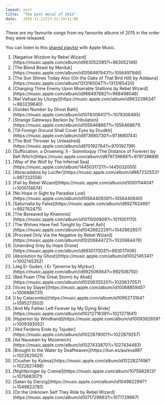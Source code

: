 ```yaml
---
layout: post
title:  "The best metal of 2015"
date:   2016-11-11T23:22:19+11:00
---
```


These are my favourite songs from my favourite albums of 2015 in the order they were released.

You can listen to this [shared playlist][] with Apple Music.

[shared playlist]: https://music.apple.com/playlist/idpl.f17adb19513c43c7addfefd45a329991

1. <!-- 2015-01-17 --> [Negative Wizdom by Rebel Wizard](https://music.apple.com/album/id963052085?i=963052146)
1. <!-- 2015-01-19 --> [The Blond Beast by Marduk](https://music.apple.com/album/id1056497943?i=1056497946)
1. <!-- 2015-01-19 --> [The Sun Shines Today Also (On the Oaks of That Bird Hill) by Addaura](https://music.apple.com/album/1313165047?i=1313165420)
1. <!-- 2015-02-17 --> [Charging Thine Enemy Upon Miserable Stallions by Rebel Wizard](https://music.apple.com/album/id968497682?i=968498046)
1. <!-- 2015-03-24 --> [Kel Valhaal by Liturgy](https://music.apple.com/album/id963239634?i=963239640)
1. <!-- 2015-04-10 --> [Golden Number by Ghost Bath](https://music.apple.com/album/id1078306417?i=1078306485)
1. <!-- 2015-04-20 --> [Strange Gateways Beckon by Tribulation](https://music.apple.com/album/id1056468667?i=1056468871)
1. <!-- 2015-04-20 --> [Till Foreign Ground Shall Cover Eyes by Drudkh](https://music.apple.com/album/id973680730?i=973680744)
1. <!-- 2015-04-24 --> [The Bolt Thrower by Unleashed](https://music.apple.com/album/id970192784?i=970192799)
1. <!-- 2015-04-28 --> [Suffocation, a Drowning: II - Somniloquy (The Distance of Forever) by Bell Witch](https://music.apple.com/album/id979739886?i=979739889)
1. <!-- 2015-05-04 --> [Way of the Wolf by The Infernal Sea](https://music.apple.com/album/1445031721?i=1445032000)
1. <!-- 2015-05-25 --> [Abracadabra by Lucifer](https://music.apple.com/album/id987232553?i=987232556)
1. <!-- 2015-05-29 --> [Fall by Rebel Wizard](https://music.apple.com/album/id1000114404?i=1000114674)
1. <!-- 2015-05-29 --> [No Hope in Sight by Paradise Lost](https://music.apple.com/album/id1056440839?i=1056440840)
1. <!-- 2015-06-16 --> [Saturnalia by False](https://music.apple.com/album/id992762466?i=992762475)
1. <!-- 2015-07-07 --> [The Bereaved by Khemmis](https://music.apple.com/album/id1011000909?i=1011001170)
1. <!-- 2015-07-08 --> [The Wolves Have Fed Tonight by Claret Ash](https://music.apple.com/album/id1042662229?i=1042662857)
1. <!-- 2015-07-17 --> [Proceed Only Via the Negative by Rebel Wizard](https://music.apple.com/album/id1020884472?i=1020884478)
1. <!-- 2015-07-24 --> [Unending Grey by Hope Drone](https://music.apple.com/album/id993017003?i=993017006)
1. <!-- 2015-08-21 --> [Absolution by Ghost](https://music.apple.com/album/id1002145341?i=1002145352)
1. <!-- 2015-08-21 --> [Jeg Er Guden, I Er Tjenerne by Myrkur](https://music.apple.com/album/id992506564?i=992506750)
1. <!-- 2015-08-28 --> [Red Foam (The Great Storm) by Ahab](https://music.apple.com/album/id1020635520?i=1020637057)
1. <!-- 2015-09-11 --> [Vices by Slayer](https://music.apple.com/album/id1006885945?i=1006886731)
1. <!-- 2015-09-12 --> [I by Catacombs](https://music.apple.com/album/id1095273164?i=1095273503)
1. <!-- 2015-09-18 --> [And My Father Left Forever by My Dying Bride](https://music.apple.com/album/id1021271639?i=1021271641)
1. <!-- 2015-09-18 --> [Hyperion by Windhand](https://music.apple.com/album/id1009392659?i=1009393052)
1. <!-- 2015-09-18 --> [Ved Ferdens Ende by Tsjuder](https://music.apple.com/album/id1022879001?i=1022879257)
1. <!-- 2015-09-19 --> [Ad Nauseam by Moonreich](https://music.apple.com/album/id1027433870?i=1027434483)
1. <!-- 2015-10-02 --> [Brought to the Water by Deafheaven](https://itun.es/au/exa98?i=1022625621)
1. <!-- 2015-10-02 --> [Crusher by Kylesa](https://music.apple.com/album/id1022827496?i=1022827498)
1. <!-- 2015-11-27 --> [Nightbringer by Cranial](https://music.apple.com/album/1075682613?i=1075683071)
1. <!-- 2015-11-27 --> [Satan by Danzig](https://music.apple.com/album/id1049822997?i=1049823781)
1. <!-- 2015-12-11 --> [On the Unknown Self They Ride by Rebel Wizard](https://music.apple.com/album/id1071729663?i=1071729667)
